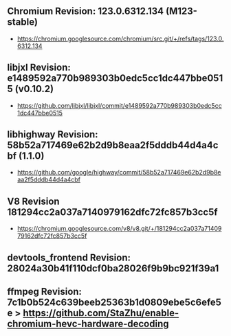 
## Chromium Revision: 123.0.6312.134 (M123-stable)
 - https://chromium.googlesource.com/chromium/src.git/+/refs/tags/123.0.6312.134

## libjxl Revision: e1489592a770b989303b0edc5cc1dc447bbe0515 (v0.10.2)

 - https://github.com/libjxl/libjxl/commit/e1489592a770b989303b0edc5cc1dc447bbe0515

## libhighway Revision: 58b52a717469e62b2d9b8eaa2f5dddb44d4a4cbf (1.1.0)

 - https://github.com/google/highway/commit/58b52a717469e62b2d9b8eaa2f5dddb44d4a4cbf

## V8 Revision 181294cc2a037a7140979162dfc72fc857b3cc5f

 - https://chromium.googlesource.com/v8/v8.git/+/181294cc2a037a7140979162dfc72fc857b3cc5f

## devtools_frontend Revision: 28024a30b41f110dcf0ba28026f9b9bc921f39a1

## ffmpeg Revision: 7c1b0b524c639beeb25363b1d0809ebe5c6efe5e > https://github.com/StaZhu/enable-chromium-hevc-hardware-decoding
